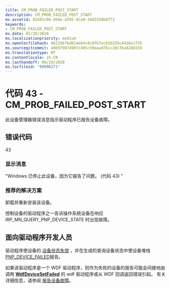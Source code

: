 ```yaml
---
title: CM_PROB_FAILED_POST_START
description: CM_PROB_FAILED_POST_START
ms.assetid: 82d43c8b-d5de-4395-9ca0-34d2258b9772
keywords:
- CM_PROB_FAILED_POST_START
ms.date: 02/28/2020
ms.localizationpriority: medium
ms.openlocfilehash: 0623d67bd814e64c0c0fb7ecb5b259c4426e1735
ms.sourcegitcommit: 4db5f9874907c405c59aaad7bcc28c7ba8280150
ms.translationtype: MT
ms.contentlocale: zh-CN
ms.lasthandoff: 08/29/2020
ms.locfileid: "89096371"
---
```

# <a name="code-43---cm_prob_failed_post_start"></a>代码 43 - CM_PROB_FAILED_POST_START

此设备管理器错误消息指示驱动程序已报告设备故障。

## <a name="error-code"></a>错误代码

43

### <a name="display-message"></a>显示消息

"Windows 已停止此设备，因为它报告了问题。  (代码 43) "

### <a name="recommended-resolution"></a>推荐的解决方案

卸载并重新安装该设备。

控制设备的驱动程序之一告诉操作系统设备在响应 IRP_MN_QUERY_PNP_DEVICE_STATE 时出现故障。

## <a name="for-driver-developers"></a>面向驱动程序开发人员

驱动程序使设备的 [设备状态失效](/windows-hardware/drivers/ddi/wdm/nf-wdm-ioinvalidatedevicestate) ，并在生成的查询设备状态中使设备堆栈 [PNP_DEVICE_FAILED](../kernel/irp-mn-query-pnp-device-state.md)报告。

如果该驱动程序是一个 WDF 驱动程序，则作为失败的设备的报告可能会间接地由调用 [**WdfDeviceSetFailed**](/windows-hardware/drivers/ddi/wdfdevice/nf-wdfdevice-wdfdevicesetfailed) 的 wdf 驱动程序或从 WDF 回调返回错误引起。 有关详细信息，请参阅 [报告设备故障](../wdf/reporting-device-failures.md)。